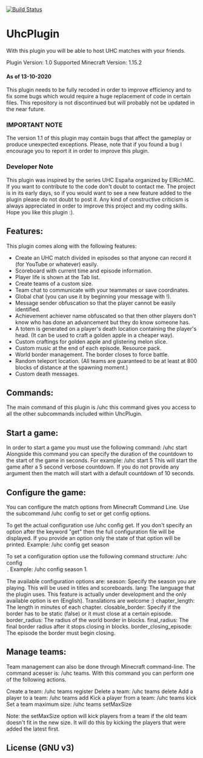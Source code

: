 [![Build Status](https://travis-ci.com/PauMAVA/UhcPlugin.svg?branch=master)](https://travis-ci.com/PauMAVA/UhcPlugin)
# UhcPlugin
With this plugin you will be able to host UHC matches with your friends.

Plugin Version: 1.0
Supported Minecraft Version: 1.15.2

#### As of 13-10-2020
This plugin needs to be fully recoded in order to improve efficiency and to fix some bugs which would require a huge replacement of code in certain files. This repository is not discontinued but will probably not be updated in the near future.

### IMPORTANT NOTE
The version 1.1 of this plugin may contain bugs that affect the gameplay or produce unexpected exceptions. Please, note that if you found a bug I encourage you to report it in order to improve this plugin.

### Developer Note
This plugin was inspired by the series UHC España organized by ElRichMC. If you want to contribute to the code don't doubt to contact me. The project is in its early days, so if you would want to see a new feature added to the plugin please do not doubt to post it. Any kind of constructive criticism is always appreciated in order to improve this project and my coding skills. Hope you like this plugin :).

## Features:
This plugin comes along with the following features:

- Create an UHC match divided in episodes so that anyone can record it (for YouTube or whatever) easily.
- Scoreboard with current time and episode information.
- Player life is shown at the Tab list.
- Create teams of a custom size.
- Team chat to communicate with your teammates or save coordinates.
- Global chat (you can use it by beginning your message with !).
- Message sender obfuscation so that the player cannot be easily identified.
- Achievement achiever name obfuscated so that then other players don't know who has done an advancement but they do know someone has.
- A totem is generated on a player's death location containing the player's head. (It can be used to craft a golden apple in a cheaper way).
- Custom craftings for golden apple and glistering melon slice.
- Custom music at the end of each episode. Resource pack.
- World border management. The border closes to force battle.
- Random teleport location. (All teams are guaranteed to be at least at 800 blocks of distance at the spawning moment.)
- Custom death messages.

## Commands:
The main command of this plugin is /uhc this command gives you access to all the other subcommands included within UhcPlugin.

## Start a game:
In order to start a game you must use the following command: /uhc start
Alongside this command you can specify the duration of the countdown to the start of the game in seconds.
For example: /uhc start 5 This will start the game after a 5 second verbose countdown.
If you do not provide any argument then the match will start with a default countdown of 10 seconds.

## Configure the game:
You can configure the match options from Minecraft Command Line. Use the subcommand /uhc config to set or get config options.

To get the actual configuration use /uhc config get. If you don't specify an option after the keyword "get" then the full configuration file will be displayed. If you provide an option only the state of that option will be printed. Example:
/uhc config get season

To set a configuration option use the following command structure: /uhc config <option> <newValue>.
Example: /uhc config season 1.

The available configuration options are:
season: Specify the season you are playing. This will be used in titles and scoreboards.
lang: The language that the plugin uses. This feature is actually under development and the only available option is en (English). Translations are welcome :)
chapter_length: The length in minutes of each chapter.
closable_border: Specify if the border has to be static (false) or it must close at a certain episode.
border_radius: The radius of the world border in blocks.
final_radius: The final border radius after it stops closing in blocks.
border_closing_episode: The episode the border must begin closing.

## Manage teams:
Team management can also be done through Minecraft command-line. The command acesser is: /uhc teams. With this command you can perform one of the following actions.

Create a team: /uhc teams register <teamName>
Delete a team: /uhc teams delete <teamName>
Add a player to a team: /uhc teams add <playerName> <teamName>
Kick a player from a team: /uhc teams kick <playerName> <teamName>
Set a team maximum size: /uhc teams setMaxSize <teamName> <newSize>

Note: the setMaxSize option will kick players from a team if the old team doesn't fit in the new size. It will do this by kicking the players that were added the latest first.

## License (GNU v3)
